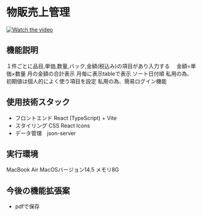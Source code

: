 # 物販売上管理

[![Watch the video](https://img.youtube.com/vi/cFmJQRyrr3Q/maxresdefault.jpg)](https://youtu.be/8MJRa5FfKM)


##  機能説明
１件ごとに品目,単価,数量,バック,金額(税込み)の項目があり入力する　
金額=単価×数量
月の金額の合計表示
月毎に表示tableで表示
ソート日付順
私用の為、初期値は個人的によく使う項目を設定
私用の為、簡易ログイン機能

##  使用技術スタック 
* フロントエンド React (TypeScript) + Vite
* スタイリング CSS React Icons
* データ管理　json-server


##  実行環境
MacBook Air MacOSバージョン14.5 メモリ8G

##  今後の機能拡張案
* pdfで保存
